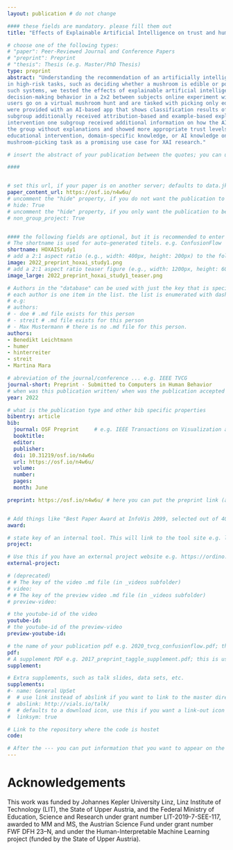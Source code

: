 ```yaml
---
layout: publication # do not change

#### these fields are mandatory. please fill them out
title: "Effects of Explainable Artificial Intelligence on trust and human behavior in a high-risk decision task"

# choose one of the following types:
# "paper": Peer-Reviewed Journal and Conference Papers
# "preprint": Preprint
# "thesis": Thesis (e.g. Master/PhD Thesis)
type: preprint
abstract: "Understanding the recommendation of an artificially intelligent (AI) assistant for decision-making is especially important
in high-risk tasks, such as deciding whether a mushroom is edible or poisonous. To foster user understanding and appropriate trust in
such systems, we tested the effects of explainable artificial intelligence (XAI) methods and an educational intervention on AI-assisted
decision-making behavior in a 2x2 between subjects online experiment with N = 410 participants. We developed a novel use case in which
users go on a virtual mushroom hunt and are tasked with picking only edible mushrooms but leaving poisonous ones. Additionally, users
were provided with an AI-based app that shows classification results of mushroom images. For the manipulation of explainability, one
subgroup additionally received attribution-based and example-based explanations of the AI's predictions, and for the educational
intervention one subgroup received additional information on how the AI worked. We found that the group with explanations outperformed
the group without explanations and showed more appropriate trust levels. Contrary to our expectation, we did not find effects for the
educational intervention, domain-specific knowledge, or AI knowledge on performance. We discuss practical implications and introduce the
mushroom-picking task as a promising use case for XAI research." 

# insert the abstract of your publication between the quotes; you can use html e.g. to make links (<a></a>) or generate bold (<b></b>) etc. text 

####


# set this url, if your paper is on another server; defaults to data.jku-vds-lab.at
paper_content_url: https://osf.io/n4w6u/
# uncomment the "hide" property, if you do not want the publication to be displayed on the website (usually you don't need this)
# hide: True
# uncomment the "hide" property, if you only want the publication to be displayed on your personal page (i.e. publications where you contributed, but does not have anything to do with the Vis Group e.g. Master Thesis,...)
# non_group_project: True


#### the following fields are optional, but it is recommended to enter as much information as possible
# The shortname is used for auto-generated titels. e.g. ConfusionFlow
shortname: HOXAIStudy1
# add a 2:1 aspect ratio (e.g., width: 400px, height: 200px) to the folder /assets/images/papers/ e.g. 2020_tvcg_confusionflow.png
image: 2022_preprint_hoxai_study1.png
# add a 2:1 aspect ratio teaser figure (e.g., width: 1200px, height: 600px) to the folder /assets/images/papers/ e.g. 2020_tvcg_confusionflow_teaser.png
image_large: 2022_preprint_hoxai_study1_teaser.png

# Authors in the "database" can be used with just the key that is specified in the corresponding .md file (usually it is the lastname in lower case e.g. doe). Authors that do not have an individual page here should be stated with their full name (e.g. John Doe)
# each author is one item in the list. the list is enumerated with dashes ("-")
# e.g:
# authors:
# - doe # .md file exists for this person
# - streit # .md file exists for this person
# - Max Mustermann # there is no .md file for this person.
authors:
- Benedikt Leichtmann
- humer
- hinterreiter
- streit
- Martina Mara

# abreviation of the journal/conference ... e.g. IEEE TVCG
journal-short: Preprint - Submitted to Computers in Human Behavior
# when was this publication written/ when was the publication accepted (e.g. 2020)
year: 2022

# what is the publication type and other bib specific properties
bibentry: article
bib:
  journal: OSF Preprint		# e.g. IEEE Transactions on Visualization and Computer Graphics (to appear)
  booktitle:
  editor:
  publisher:
  doi: 10.31219/osf.io/n4w6u
  url: https://osf.io/n4w6u/
  volume: 
  number: 
  pages: 
  month: June

preprint: https://osf.io/n4w6u/ # here you can put the preprint link (arxiv.org, osf.io,...) e.g. https://arxiv.org/abs/1910.00969


# Add things like "Best Paper Award at InfoVis 2099, selected out of 4000 submissions"
award:

# state key of an internal tool. This will link to the tool site e.g. lineup (usually not needed)
project: 

# Use this if you have an external project website e.g. https://ordino.caleydoapp.org/
external-project:

# (deprecated)
# # The key of the video .md file (in _videos subfolder)
# video: 
# # The key of the preview video .md file (in _videos subfolder)
# preview-video:

# the youtube-id of the video
youtube-id: 
# the youtube-id of the preview-video
preview-youtube-id: 

# the name of your publication pdf e.g. 2020_tvcg_confusionflow.pdf; this is usually uploaded to the caleydo aws server
pdf:
# A supplement PDF e.g. 2017_preprint_taggle_supplement.pdf; this is usually uploaded to the caleydo aws server
supplement: 

# Extra supplements, such as talk slides, data sets, etc.
supplements:
#- name: General UpSet
#  # use link instead of abslink if you want to link to the master directory
#  abslink: http://vials.io/talk/
#  # defaults to a download icon, use this if you want a link-out icon
#  linksym: true

# Link to the repository where the code is hostet
code: 

# After the --- you can put information that you want to appear on the website using markdown formatting or HTML. A good example are acknowledgements, extra references, an erratum, etc.
---
```


# Acknowledgements

This work was funded by Johannes Kepler University Linz, Linz Institute of Technology (LIT), the State of Upper
Austria, and the Federal Ministry of Education, Science and Research under grant number LIT-2019-7-SEE-117, awarded
to MM and MS, the Austrian Science Fund under grant number FWF DFH 23–N, and under the Human-Interpretable
Machine Learning project (funded by the State of Upper Austria).
